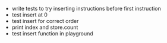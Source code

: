 - write tests to try inserting instructions before first instruction
- test insert at 0
- test insert for correct order
- print index and store.count
- test insert function in playground
